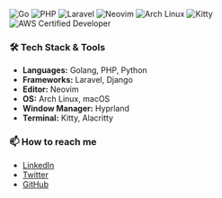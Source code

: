 ![Go](https://img.shields.io/badge/-Go-00ADD8?style=flat-square&logo=go&logoColor=white)
![PHP](https://img.shields.io/badge/-PHP-777BB4?style=flat-square&logo=php&logoColor=white)
![Laravel](https://img.shields.io/badge/-Laravel-FF2D20?style=flat-square&logo=laravel&logoColor=white)
![Neovim](https://img.shields.io/badge/-Neovim-57A143?style=flat-square&logo=neovim&logoColor=white)
![Arch Linux](https://img.shields.io/badge/-ArchLinux-1793D1?style=flat-square&logo=arch-linux&logoColor=white)
![Kitty](https://img.shields.io/badge/-Kitty-FAE0BC?style=flat-square&logo=kitty&logoColor=black)
![AWS Certified Developer](https://img.shields.io/badge/AWS-Certified%20Developer-orange?style=flat-square&logo=amazon-aws)

### 🛠️ Tech Stack & Tools

- **Languages:** Golang, PHP, Python
- **Frameworks:** Laravel, Django
- **Editor:** Neovim
- **OS:** Arch Linux, macOS
- **Window Manager:** Hyprland
- **Terminal:** Kitty, Alacritty

### 📫 How to reach me

- [LinkedIn](https://www.linkedin.com/in/arifdogan95/)
- [Twitter](https://twitter.com/arifcodes)
- [GitHub](https://github.com/doganarif)
